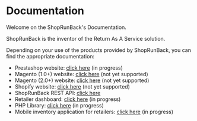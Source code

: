# Documentation

Welcome on the ShopRunBack's Documentation.

ShopRunBack is the inventor of the Return As A Service solution.

Depending on your use of the products provided by ShopRunBack, you can find the appropriate documentation:

* Prestashop website: [click here](/prestashop.html) (in progress)
* Magento (1.0+) website: [click here](/magento1.html) (not yet supported)
* Magento (2.0+) website: [click here](/magento2.html) (not yet supported)
* Shopify website: [click here](/shopify.html) (not yet supported)
* ShopRunBack REST API: [click here](/api.html)
* Retailer dashboard: [click here](/dashboard.html) (in progress)
* PHP Library: [click here](/php.html) (in progress)
* Mobile inventory application for retailers: [click here](/inventory.html) (in progress)